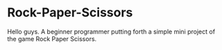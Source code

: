 # Rock-Paper-Scissors
Hello guys. A beginner programmer putting forth a simple mini project of the game Rock Paper Scissors. 
